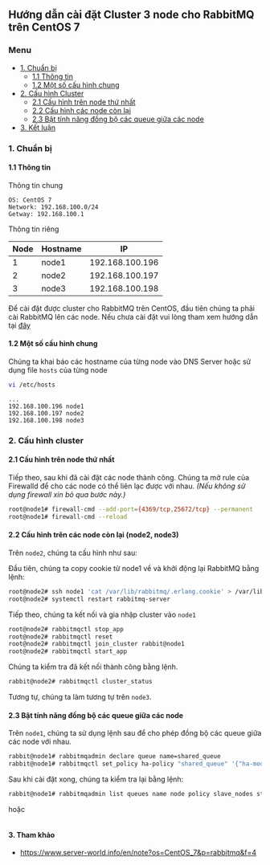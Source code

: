 ## Hướng dẫn cài đặt Cluster 3 node cho RabbitMQ trên CentOS 7

### Menu

- [ 1. Chuẩn bị ](#1)
    -   [1.1 Thông tin](#1.1)
    -   [1.2 Một số cấu hình chung](#1.2)
- [ 2. Cấu hình Cluster ](#2)
    - [2.1 Cấu hình trên node thứ nhất](#2.1)
    - [2.2 Cấu hình các node còn lại](#2.2)
    - [2.3 Bật tính năng đồng bộ các queue giữa các node](#2.3)
- [3. Kết luận](#3)

<a name="1"></a>
### 1. Chuẩn bị

<a name="1.1"></a>
#### 1.1 Thông tin 
Thông tin chung

```
OS: CentOS 7
Network: 192.168.100.0/24
Getway: 192.168.100.1
```

Thông tin riêng


Node | Hostname | IP |
---|---|---|
1 | node1 | 192.168.100.196 |
2 | node2 | 192.168.100.197 |
3 | node3 | 192.168.100.198 |

Để cài đặt được cluster cho RabbitMQ trên CentOS, đầu tiên chúng ta phải cài RabbitMQ lên các node. Nếu chưa cài đặt vui lòng tham xem hướng dẫn tại [đây](https://github.com/hoangdh/meditech-ghichep-rabbitmq/blob/master/docs/tutorials/setup-standalone/CENTOS-7.md)

<a name="1.2"></a>
#### 1.2 Một số cấu hình chung

Chúng ta khai báo các hostname của từng node vào DNS Server hoặc sử dụng file `hosts` của từng node

```bash
vi /etc/hosts
```

```
...
192.168.100.196 node1
192.168.100.197 node2
192.168.100.198 node3
```

<a name="2"></a>
### 2. Cấu hình cluster

<a name="2.1"></a>
#### 2.1 Cấu hình trên node thứ nhất

Tiếp theo, sau khi đã cài đặt các node thành công. Chúng ta mở rule của Firewalld để cho các node có thể liên lạc được với nhau. *(Nếu không sử dụng firewall xin bỏ qua bước này.)*

```bash
root@node1# firewall-cmd --add-port={4369/tcp,25672/tcp} --permanent
root@node1# firewall-cmd --reload
```

<a name="2.2"></a>
#### 2.2 Cấu hình trên các node còn lại (node2, node3)

Trên `node2`, chúng ta cấu hình như sau:

Đầu tiên, chúng ta copy cookie từ node1 về và khởi động lại RabbitMQ bằng lệnh:

```bash
root@node2# ssh node1 'cat /var/lib/rabbitmq/.erlang.cookie' > /var/lib/rabbitmq/.erlang.cookie
root@node2# systemctl restart rabbitmq-server
```

Tiếp theo, chúng ta kết nối và gia nhập cluster vào `node1`

```bash
root@node2# rabbitmqctl stop_app 
root@node2# rabbitmqctl reset
root@node2# rabbitmqctl join_cluster rabbit@node1
root@node2# rabbitmqctl start_app
```

Chúng ta kiểm tra đã kết nối thành công bằng lệnh.

```bash
rabbit@node2# rabbitmqctl cluster_status
```

Tương tự, chúng ta làm tương tự trên `node3`.

<a name="2.3"></a>
#### 2.3 Bật tính năng đồng bộ các queue giữa các node

Trên `node1`, chúng ta sử dụng lệnh sau để cho phép đồng bộ các queue giữa các node với nhau.

```bash
rabbit@node1# rabbitmqadmin declare queue name=shared_queue
rabbit@node1# rabbitmqctl set_policy ha-policy "shared_queue" '{"ha-mode":"all"}'
```

Sau khi cài đặt xong, chúng ta kiểm tra lại bằng lệnh:

```bash
rabbit@node1# rabbitmqadmin list queues name node policy slave_nodes state synchronised_slave_nodes
```

hoặc

```

``` 
<a name="3"></a>
#### 3. Tham khảo

- https://www.server-world.info/en/note?os=CentOS_7&p=rabbitmq&f=4